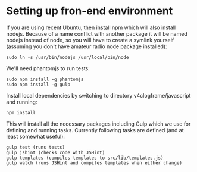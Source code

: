 Setting up fron-end environment
===============================

If you are using recent Ubuntu, then install npm which will also install
nodejs. Because of a name conflict with another package it will be named
nodejs instead of node, so you will have to create a symlink yourself
(assuming you don't have amateur radio node package installed):

    sudo ln -s /usr/bin/nodejs /usr/local/bin/node

We'll need phantomjs to run tests:

    sudo npm install -g phantomjs
    sudo npm install -g gulp

Install local dependencies by switching to directory
v4clogframe/javascript and running:

    npm install

This will install all the necessary packages including Gulp which we use for
defining and running tasks. Currently following tasks are defined (and at
least somewhat useful):

    gulp test (runs tests)
    gulp jshint (checks code with JSHint)
    gulp templates (compiles templates to src/lib/templates.js)
    gulp watch (runs JSHint and compiles templates when either change)

